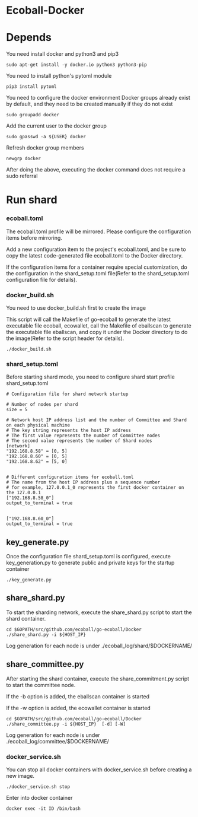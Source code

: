 Ecoball-Docker
========

# Depends

You need install docker and python3 and pip3
```
sudo apt-get install -y docker.io python3 python3-pip
```

You need to install python's pytoml module
```
pip3 install pytoml
```

You need to configure the docker environment
Docker groups already exist by default, and they need to be created manually if they do not exist
```
sudo groupadd docker
```

Add the current user to the docker group
```
sudo gpasswd -a ${USER} docker
```

Refresh docker group members
```
newgrp docker
```
After doing the above, executing the docker command does not require a sudo referral
# Run shard

### ecoball.toml
The ecoball.toml profile will be mirrored. Please configure the configuration items before mirroring.

Add a new configuration item to the project's ecoball.toml, and be sure to copy the latest code-generated file ecoball.toml to the Docker directory.

If the configuration items for a container require special customization, do the configuration in the shard_setup.toml file(Refer to the shard_setup.toml configuration file for details).

### docker_build.sh
You need to use docker_build.sh first to create the image

This script will call the Makefile of go-ecoball to generate the latest executable file ecoball, ecowallet, call the Makefile of eballscan to generate the executable file eballscan, and copy it under the Docker directory to do the image(Refer to the script header for details).

```
./docker_build.sh
```

### shard_setup.toml
Before starting shard mode, you need to configure shard start profile shard_setup.toml
```
# Configuration file for shard network startup

# Number of nodes per shard
size = 5

# Network host IP address list and the number of Committee and Shard on each physical machine
# The key string represents the host IP address 
# The first value represents the number of Committee nodes
# The second value represents the number of Shard nodes
[network]
"192.168.8.58" = [0, 5]
"192.168.8.60" = [0, 5]
"192.168.8.62" = [5, 0]


# Different configuration items for ecoball.toml
# The name from the host IP address plus a sequence number
# for example, 127.0.0.1_0 represents the first docker container on the 127.0.0.1
["192.168.8.58_0"]
output_to_terminal = true


["192.168.8.60_0"]
output_to_terminal = true
```
## key_generate.py
Once the configuration file shard_setup.toml is configured, execute key_generation.py to generate public and private keys for the startup container
```
./key_generate.py
```

## share_shard.py 
To start the sharding network, execute the share_shard.py script to start the shard container.

```
cd $GOPATH/src/github.com/ecoball/go-ecoball/Docker
./share_shard.py -i ${HOST_IP}
```
Log generation for each node is under ./ecoball_log/shard/$DOCKERNAME/ 

## share_committee.py

After starting the shard container, execute the share_commitment.py script to start the committee node.

If the -b option is added, the eballscan container is started

If the -w option is added, the ecowallet container is started
```
cd $GOPATH/src/github.com/ecoball/go-ecoball/Docker
./share_committee.py -i ${HOST_IP}  [-d] [-W]
```
Log generation for each node is under ./ecoball_log/committee/$DOCKERNAME/ 

### docker_service.sh
You can stop all docker containers with docker_service.sh before creating a new image.
```
./docker_service.sh stop
```

Enter into docker container
```
docker exec -it ID /bin/bash
```